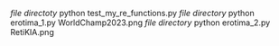 *file directoty* python test_my_re_functions.py
*file directory* python erotima_1.py WorldChamp2023.png
*file directory* python erotima_2.py RetiKIA.png
